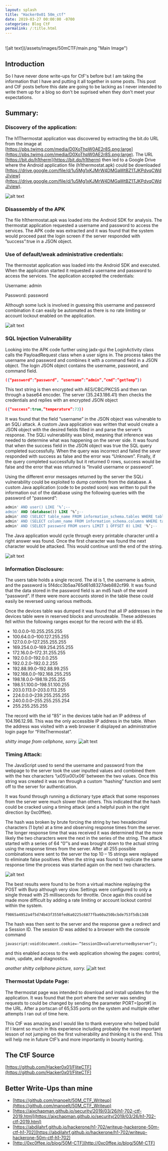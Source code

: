 ```yaml
---
layout: splash
title: "Hacker0x01 50m_ctf"
date: 2019-03-27 00:00:00 -0700
categories: Blog CtF
permalink: /:title.html
---
```

<br />
![alt text](/assets/images/50mCTF/main.png "Main Image")

## Introduction

So I have never done write-ups for CtF's before but I am taking the information that I have and putting it all together in some posts.  This post and CtF posts before this date are going to be lacking as I never intended to write them up for a blog so don't be suprised when they don't meet your expectations.

## Summary:

### Discovery of the application:
The h1Thermostat application was discovered by extracting the bit.do URL from the image at [https://pbs.twimg.com/media/D0XoThpW0AE2r8S.png:large](https://pbs.twimg.com/media/D0XoThpW0AE2r8S.png:large). The URL [https://bit.do/h1therm](https://bit.do/h1therm) then led to a Google Drive where the Android application file (h1thermostat.apk) could be downloaded [https://drive.google.com/file/d/1u5Mg1xKJMrW4DMGaWtBZ1TJKPdvqCWdJ/view](https://drive.google.com/file/d/1u5Mg1xKJMrW4DMGaWtBZ1TJKPdvqCWdJ/view).

![alt text](/assets/images/50mCTF/png_steg.png "Steg")

### Disassembly of the APK
The file h1thermostat.apk was loaded into the Android SDK for analysis. The thermostat application requested a username and password to access the services. The APK code was extracted and it was found that the system would proceed past the login screen if the server responded with ”success”:true in a JSON object.

### Use of default/weak administrative credentials:
The thermostat application was loaded into the Android SDK and executed. When the application started it requested a username and password to access the services. The application accepted the credentials:

Username: admin

Password: password

Although some luck is involved in guessing this username and password combination it can easily be automated as there is no rate limiting or account lockout enabled on the application.

![alt text](/assets/images/50mCTF/weak_creds.png "APK Login")

### SQL Injection Vulnerability
Looking into the APK code further using jadx-gui the LoginActivity class calls the PayloadRequest class when a user signs in. The process takes the username and password and combines it with a command field in a JSON object. The login JSON object contains the username, password, and command field. 
```json
({“password”:”password”, “username”:”admin”,”cmd”:”getTemp”})
```
This text string is then encrypted with AES/CBC/PKCS5 and then ran through a base64 encoder. The server (35.243.186.41) then checks the credentials and replies with an encrypted JSON object 
```json
({“success”:true,”temperature”:73})
```

It was found that the field “username” in the JSON object was vulnerable to an SQLi attack. A custom Java application was written that would create a JSON object with the desired fields filled in and parse the server’s response. The SQLi vulnerability was blind, meaning that inference was needed to determine what was happening on the server side. It was found that when the success field in the JSON object was true the SQL query completed successfully. When the query was incorrect and failed the sever responded with success as false and the error was “Unknown”. Finally, if the query completed successfully but it returned 0 rows, success would be false and the error that was returned is “Invalid username or password”.

Using the different error messages returned by the server the SQLi vulnerability could be exploited to dump contents from the database. A custom Java application (code to be posted soon) was written to pull the information out of the database using the following queries with the password of “password”:
```sql
admin' AND user() LIKE ‘%’;--
admin' AND (database()) LIKE ‘%’;--
admin' AND (SELECT table_name FROM information_schema.tables WHERE table_schema=database() LIMIT 1 OFFSET 1") LIKE '%’;--
admin' AND (SELECT column_name FROM information_schema.columns WHERE table_schema=database() AND table_name='users' LIMIT 1 OFFSET 1) LIKE '%’;--
admin' AND (SELECT password FROM users LIMIT 1 OFFSET 0) LIKE '%’;--
```

The Java application would cycle through every printable character until a right answer was found. Once the first character was found the next character would be attacked. This would continue until the end of the string.

![alt text](/assets/images/50mCTF/sqli.png "SQLi")

### Information Disclosure:
The users table holds a single record. The id is 1, the username is admin, and the password is 5f4dcc3b5aa765d61d8327deb882cf99. It was found that the data stored in the password field is an md5 hash of the word “password”. If there were more accounts stored in the table these could easily be reversed using various methods.

Once the devices table was dumped it was found that all IP addresses in the devices table were in reserved blocks and unrouteable. These addresses fell within the following ranges except for the record with the id 85.

* 10.0.0.0–10.255.255.255
* 100.64.0.0–100.127.255.255
* 127.0.0.0–127.255.255.255
* 169.254.0.0–169.254.255.255
* 172.16.0.0–172.31.255.255
* 192.0.0.0–192.0.0.255
* 192.0.2.0–192.0.2.255
* 192.88.99.0–192.88.99.255
* 192.168.0.0–192.168.255.255
* 198.18.0.0–198.19.255.255
* 198.51.100.0–198.51.100.255
* 203.0.113.0–203.0.113.255
* 224.0.0.0–239.255.255.255
* 240.0.0.0–255.255.255.254
* 255.255.255.255

The record with the id “85” in the devices table had an IP address of 104.196.12.98. This was the only accessible IP address in the table. When the address was visited with a web browser it displayed an administrative login page for “FliteThermostat”.

*shitty image from cellphone, sorry.*
![alt text](/assets/images/50mCTF/login.jpg "login")

### Timing Attack:

The JavaScript used to send the username and password from the webpage to the server took the user inputted values and combined them with the hex characters ‘\x05\x00\x06’ between the two values. Once this string was created it was ran through a custom “hashing” function and sent off to the server for authentication.

It was found through running a dictionary type attack that some responses from the server were much slower than others. This indicated that the hash could be cracked using a timing attack (and a helpful push in the right direction by 0xc0ffee).

The hash was broken by brute forcing the string by two hexadecimal characters (1 byte) at a time and observing response times from the server. The longer response time that was received it was determined that the more likely the two characters were the next in the series of the string. The attack started with a series of 64 “0”’s and was brought down to the actual string using the response times from the server. After all 255 possible combinations were sent to the server the top 10 – 15 strings were replayed to eliminate false positives. When the string was found to replicate the same response time the process was started again on the next two characters.

![alt text](/assets/images/50mCTF/hash.jpg "BURP")

The best results were found to be from a virtual machine replaying the POST with Burp although very slow. Settings were configured to only a single thread with 25 milliseconds for throttle. Once again this could be made more difficult by adding a rate limiting or account lockout control within the system.
```
f9865a4952a4f5d74b43f3558fed6a0225c6877fba60a250bcbde753f5db13d8
```
The hash was then sent to the server and the response gave a redirect and a Session ID. The session ID was added to a browser with the console command 
```
javascript:void(document.cookie=-“SessionID=valuereturnedbyserver”);
```
and this enabled access to the web application showing the pages: control, main, update, and diagnostics.

*another shitty cellphone picture, sorry.*
![alt text](/assets/images/50mCTF/loggedin.png "logged in")

### Thermostat Update Page:

The thermostat page was intended to download and install updates for the application. It was found that the port where the server was sending requests to could be changed by sending the parameter PORT=[port#] in the URL. After a portscan of 65,535 ports on the system and multiple other attempts I ran out of time here.

This CtF was amazing and I would like to thank everyone who helped build it! I learnt so much in this experience including probably the most important lesson of not jumping on the first vulnerability and thinking it is the end. This will help me in future CtF’s and more importantly in bounty hunting.

## The CtF Source
[https://github.com/Hacker0x01/FliteCTF](https://github.com/Hacker0x01/FliteCTF)

## Better Write-Ups than mine
* [https://github.com/manoelt/50M_CTF_Writeup](https://github.com/manoelt/50M_CTF_Writeup)
* [https://ajxchapman.github.io/security/2019/03/26/h1-702-ctf-2019.html](https://ajxchapman.github.io/security/2019/03/26/h1-702-ctf-2019.html)
* [https://abdilahrf.github.io/hackerone/h1-702/writeup-hackerone-50m-ctf-h1-702](https://abdilahrf.github.io/hackerone/h1-702/writeup-hackerone-50m-ctf-h1-702)
* [http://0xc0ffee.io/blog/50M-CTF](http://0xc0ffee.io/blog/50M-CTF)
